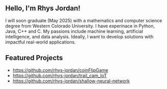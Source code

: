
## Hello, I'm Rhys Jordan!
I will soon graduate (May 2025) with a mathematics and computer science degree from Western Colorado University. I have experinace in Python, Java, C++ and C. My passions include machine learning, artificial intelligence, and data analysis. Ideally, I want to develop solutions with impactful real-world applications.

## Featured Projects
* https://github.com/rhys-jordan/coinFlipGame
* https://github.com/rhys-jordan/trail_cam_IoT
* https://github.com/rhys-jordan/shallow-neural-network 
  

